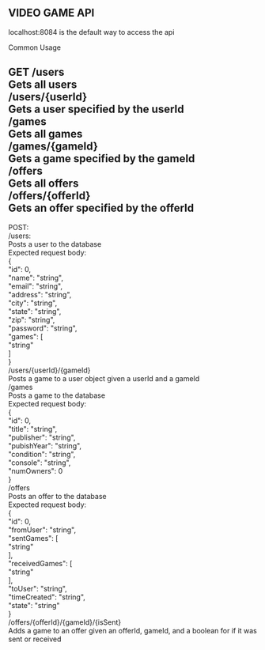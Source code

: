 VIDEO GAME API
----------------------------------------------------------------------------
localhost:8084 is the default way to access the api

Common Usage

  GET
    /users <br />
      Gets all users <br />
    /users/{userId} <br />
      Gets a user specified by the userId <br />
    /games <br />
      Gets all games <br />
    /games/{gameId} <br />
      Gets a game specified by the gameId <br />
    /offers <br />
      Gets all offers <br />
    /offers/{offerId} <br />
      Gets an offer specified by the offerId <br />
-------------------------------------------------------------
  POST: <br />
    /users: <br />
      Posts a user to the database <br />
      Expected request body: <br />
        { <br />
          "id": 0, <br />
          "name": "string", <br />
          "email": "string", <br />
          "address": "string", <br />
          "city": "string", <br />
          "state": "string", <br />
          "zip": "string", <br />
          "password": "string", <br />
          "games": [ <br />
            "string" <br />
          ] <br />
        } <br />
    /users/{userId}/{gameId} <br />
      Posts a game to a user object given a userId and a gameId <br />
    /games <br />
      Posts a game to the database <br />
      Expected request body: <br />
        { <br />
          "id": 0, <br />
          "title": "string", <br />
          "publisher": "string", <br />
          "pubishYear": "string", <br />
          "condition": "string", <br />
          "console": "string", <br />
          "numOwners": 0 <br />
        } <br />
    /offers <br />
      Posts an offer to the database <br />
      Expected request body: <br />
        { <br />
          "id": 0, <br />
          "fromUser": "string", <br />
          "sentGames": [ <br />
            "string" <br />
          ], <br />
          "receivedGames": [ <br />
            "string" <br />
          ], <br />
          "toUser": "string", <br />
          "timeCreated": "string", <br />
          "state": "string" <br />
        } <br />
    /offers/{offerId}/{gameId}/{isSent} <br />
      Adds a game to an offer given an offerId, gameId, and a boolean for if it was sent or received <br />
    
